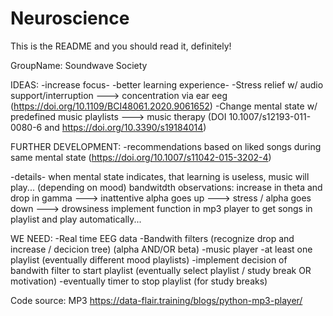 # Neuroscience

This is the README and you should read it, definitely!

GroupName: Soundwave Society

IDEAS:
-increase focus- -better learning experience-
-Stress relief w/ audio support/interruption ---> concentration via ear eeg (https://doi.org/10.1109/BCI48061.2020.9061652)
-Change mental state w/ predefined music playlists ---> music therapy (DOI 10.1007/s12193-011-0080-6 and https://doi.org/10.3390/s19184014)

FURTHER DEVELOPMENT:
-recommendations based on liked songs during same mental state (https://doi.org/10.1007/s11042-015-3202-4)


-details-
when mental state indicates, that learning is useless, music will play... (depending on mood) 
bandwitdth observations: increase in theta and drop in gamma ---> inattentive
                            alpha goes up ---> stress / alpha goes down ---> drowsiness
implement function in mp3 player to get songs in playlist and play automatically...

WE NEED:
-Real time EEG data
-Bandwith filters (recognize drop and increase / decicion tree) (alpha AND/OR beta)
-music player
-at least one playlist (eventually different mood playlists)
-implement decision of bandwith filter to start playlist (eventually select playlist / study break OR motivation)
-eventually timer to stop playlist (for study breaks)

Code source: MP3 https://data-flair.training/blogs/python-mp3-player/
